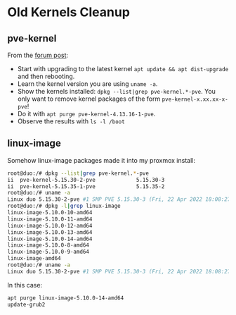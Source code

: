 # Old Kernels Cleanup

## pve-kernel

From the [forum
post](https://forum.proxmox.com/threads/clean-old-kernels.42040/#post-204417):

* Start with upgrading to the latest kernel `apt update && apt dist-upgrade` and
then rebooting.
* Learn the kernel version you are using `uname -a`.
* Show the kernels installed:  `dpkg --list|grep pve-kernel.*-pve`.
You only want to remove kernel packages of the form `pve-kernel-x.xx.xx-x-pve`!
* Do it with `apt purge pve-kernel-4.13.16-1-pve`.
* Observe the results with `ls -l /boot`

## linux-image

Somehow linux-image packages made it into my proxmox install:

```sh
root@duo:/# dpkg --list|grep pve-kernel.*-pve
ii  pve-kernel-5.15.30-2-pve             5.15.30-3                              amd64        The Proxmox PVE Kernel Image
ii  pve-kernel-5.15.35-1-pve             5.15.35-2                              amd64        The Proxmox PVE Kernel Image
root@duo:/# uname -a
Linux duo 5.15.30-2-pve #1 SMP PVE 5.15.30-3 (Fri, 22 Apr 2022 18:08:27 +0200) x86_64 GNU/Linux
root@duo:/# dpkg -l|grep linux-image
linux-image-5.10.0-10-amd64
linux-image-5.10.0-11-amd64
linux-image-5.10.0-12-amd64
linux-image-5.10.0-13-amd64
linux-image-5.10.0-14-amd64
linux-image-5.10.0-8-amd64
linux-image-5.10.0-9-amd64
linux-image-amd64
root@duo:/# uname -a
Linux duo 5.15.30-2-pve #1 SMP PVE 5.15.30-3 (Fri, 22 Apr 2022 18:08:27 +0200) x86_64 GNU/Linux
```

In this case:

```sh
apt purge linux-image-5.10.0-14-amd64
update-grub2
```
